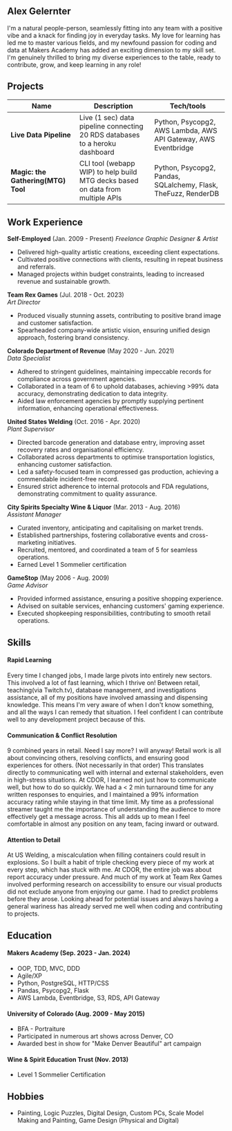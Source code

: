 ## Alex Gelernter

I'm a natural people-person, seamlessly fitting into any team with a positive vibe and a knack for finding joy in everyday tasks. My love for learning has led me to master various fields, and my newfound passion for coding and data at Makers Academy has added an exciting dimension to my skill set. I'm genuinely thrilled to bring my diverse experiences to the table, ready to contribute, grow, and keep learning in any role!

## Projects

| Name                               | Description                                                                    | Tech/tools                                                     |
| ---------------------------------- | ------------------------------------------------------------------------------ | -------------------------------------------------------------- |
| **Live Data Pipeline**             | Live (1 sec) data pipeline connecting 20 RDS databases to a heroku dashboard   | Python, Psycopg2, AWS Lambda, AWS API Gateway, AWS Eventbridge |
| **Magic: the Gathering(MTG) Tool** | CLI tool (webapp WIP) to help build MTG decks based on data from multiple APIs | Python, Psycopg2, Pandas, SQLalchemy, Flask, TheFuzz, RenderDB |

## Work Experience

**Self-Employed** (Jan. 2009 - Present)
_Freelance Graphic Designer & Artist_

- Delivered high-quality artistic creations, exceeding client expectations.
- Cultivated positive connections with clients, resulting in repeat business and referrals.
- Managed projects within budget constraints, leading to increased revenue and sustainable growth.
  
**Team Rex Games** (Jul. 2018 - Oct. 2023)  
_Art Director_

- Produced visually stunning assets, contributing to positive brand image and customer satisfaction.
- Spearheaded company-wide artistic vision, ensuring unified design approach, fostering brand consistency.

**Colorado Department of Revenue** (May 2020 - Jun. 2021)  
_Data Specialist_

- Adhered to stringent guidelines, maintaining impeccable records for compliance across government agencies.
- Collaborated in a team of 6 to uphold databases, achieving >99% data accuracy, demonstrating dedication to data integrity.
- Aided law enforcement agencies by promptly supplying pertinent information, enhancing operational effectiveness.

**United States Welding** (Oct. 2016 - Apr. 2020)  
_Plant Supervisor_

- Directed barcode generation and database entry, improving asset recovery rates and organisational efficiency.
- Collaborated across departments to optimise transportation logistics, enhancing customer satisfaction.
- Led a safety-focused team in compressed gas production, achieving a commendable incident-free record.
- Ensured strict adherence to internal protocols and FDA regulations, demonstrating commitment to quality assurance.

**City Spirits Specialty Wine & Liquor** (Mar. 2013 - Aug. 2016)  
_Assistant Manager_

- Curated inventory, anticipating and capitalising on market trends.
- Established partnerships, fostering collaborative events and cross-marketing initiatives.
- Recruited, mentored, and coordinated a team of 5 for seamless operations.
- Earned Level 1 Sommelier certification

**GameStop** (May 2006 - Aug. 2009)  
_Game Advisor_

- Provided informed assistance, ensuring a positive shopping experience.
- Advised on suitable services, enhancing customers' gaming experience.
- Executed shopkeeping responsibilities, contributing to smooth retail operations.

## Skills

#### Rapid Learning

Every time I changed jobs, I made large pivots into entirely new sectors. This involved a lot of fast learning, which I thrive on! Between retail, teaching(via Twitch.tv), database management, and investigations assistance, all of my positions have involved amassing and dispensing knowledge. This means I'm very aware of when I don't know something, and all the ways I can remedy that situation. I feel confident I can contribute well to any development project because of this.

#### Communication & Conflict Resolution

9 combined years in retail. Need I say more? I will anyway! Retail work is all about convincing others, resolving conflicts, and ensuring good experiences for others. (Not necessarily in that order) This translates directly to communicating well with internal and external stakeholders, even in high-stress situations. At CDOR, I learned not just how to communicate well, but how to do so quickly. We had a < 2 min turnaround time for any written responses to enquiries, and I maintained a 99% information accuracy rating while staying in that time limit. My time as a professional streamer taught me the importance of understanding the audience to more effectively get a message across. This all adds up to mean I feel comfortable in almost any position on any team, facing inward or outward.

#### Attention to Detail

At US Welding, a miscalculation when filling containers could result in explosions. So I built a habit of triple checking every piece of my work at every step, which has stuck with me. At CDOR, the entire job was about report accuracy under pressure. And much of my work at Team Rex Games involved performing research on accessibility to ensure our visual products did not exclude anyone from enjoying our game. I had to predict problems before they arose. Looking ahead for potential issues and always having a general wariness has already served me well when coding and contributing to projects.

## Education

#### Makers Academy (Sep. 2023 - Jan. 2024)

- OOP, TDD, MVC, DDD
- Agile/XP
- Python, PostgreSQL, HTTP/CSS
- Pandas, Psycopg2, Flask
- AWS Lambda, Eventbridge, S3, RDS, API Gateway

#### University of Colorado (Aug. 2009 - May 2015)

- BFA - Portraiture
- Participated in numerous art shows across Denver, CO
- Awarded best in show for "Make Denver Beautiful" art campaign

#### Wine & Spirit Education Trust (Nov. 2013)

- Level 1 Sommelier Certification

## Hobbies

- Painting, Logic Puzzles, Digital Design, Custom PCs, Scale Model Making and Painting, Game Design (Physical and Digital)
